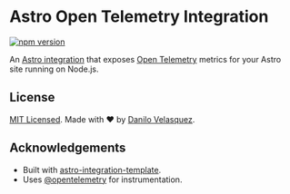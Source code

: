 # Astro Open Telemetry Integration

[![npm version](https://img.shields.io/npm/v/astro-opentelemetry-integration.svg)](https://www.npmjs.com/package/astro-opentelemetry-integration)

An [Astro integration](https://docs.astro.build/en/guides/integrations-guide/) that exposes [Open Telemetry](https://opentelemetry.io) metrics for your Astro site running on Node.js.

## License

[MIT Licensed](https://github.com/dvelasquez/astro-prometheus-integration/blob/main/LICENSE). Made with ❤️ by [Danilo Velasquez](https://github.com/dvelasquez).

## Acknowledgements

- Built with [astro-integration-template](https://github.com/florian-lefebvre/astro-integration-template).
- Uses [@opentelemetry](https://opentelemetry.io/docs/languages/js/) for instrumentation.
